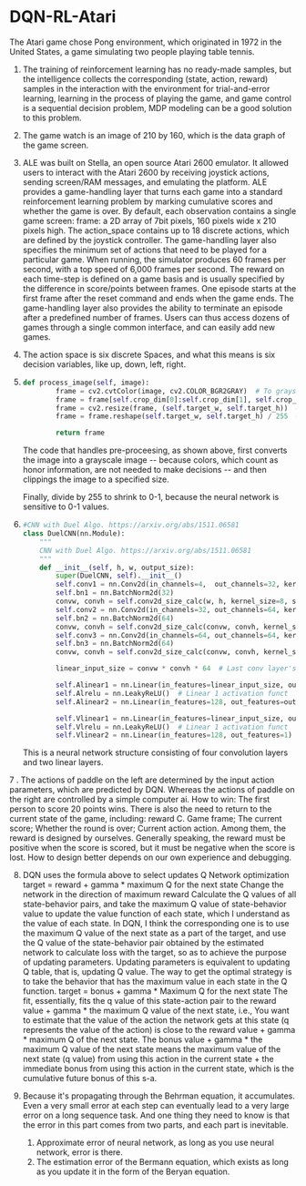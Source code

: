 # DQN-RL-Atari
The Atari game chose Pong environment, which originated in 1972 in the United States, a game simulating two people playing table tennis.

1. The training of reinforcement learning has no ready-made samples, but the intelligence collects the corresponding (state, action, reward) samples in the interaction with the environment for trial-and-error learning, learning in the process of playing the game, and game control is a sequential decision problem, MDP modeling can be a good solution to this problem.


2. The game watch is an image of 210 by 160, which is the data graph of the game screen.


3. ALE was built on Stella, an open source Atari 2600 emulator. It allowed users to interact with the Atari 2600 by receiving joystick actions, sending screen/RAM messages, and emulating the platform. ALE provides a game-handling layer that turns each game into a standard reinforcement learning problem by marking cumulative scores and whether the game is over. By default, each observation contains a single game screen: frame: a 2D array of 7bit pixels, 160 pixels wide x 210 pixels high. The action_space contains up to 18 discrete actions, which are defined by the joystick controller. The game-handling layer also specifies the minimum set of actions that need to be played for a particular game. When running, the simulator produces 60 frames per second, with a top speed of 6,000 frames per second. The reward on each time-step is defined on a game basis and is usually specified by the difference in score/points between frames. One episode starts at the first frame after the reset command and ends when the game ends. The game-handling layer also provides the ability to terminate an episode after a predefined number of frames. Users can thus access dozens of games through a single common interface, and can easily add new games.


4. The action space is six discrete Spaces, and what this means is six decision variables, like up, down, left, right.


5. ```python
   def process_image(self, image):
           frame = cv2.cvtColor(image, cv2.COLOR_BGR2GRAY)  # To grayscale
           frame = frame[self.crop_dim[0]:self.crop_dim[1], self.crop_dim[2]:self.crop_dim[3]]  # Cut 20 px from top
           frame = cv2.resize(frame, (self.target_w, self.target_h))  # Resize
           frame = frame.reshape(self.target_w, self.target_h) / 255  # Normalize
   
           return frame
   ```
   
   The code that handles pre-proceesing, as shown above, first converts the image into a grayscale image -- because colors, which count as honor information, are not needed to make decisions -- and then clippings the image to a specified size.
   
   Finally, divide by 255 to shrink to 0-1, because the neural network is sensitive to 0-1 values.
   
6. ```python
   #CNN with Duel Algo. https://arxiv.org/abs/1511.06581
   class DuelCNN(nn.Module):
       """
       CNN with Duel Algo. https://arxiv.org/abs/1511.06581
       """
       def __init__(self, h, w, output_size):
           super(DuelCNN, self).__init__()
           self.conv1 = nn.Conv2d(in_channels=4,  out_channels=32, kernel_size=8, stride=4)
           self.bn1 = nn.BatchNorm2d(32)
           convw, convh = self.conv2d_size_calc(w, h, kernel_size=8, stride=4)
           self.conv2 = nn.Conv2d(in_channels=32, out_channels=64, kernel_size=4, stride=2)
           self.bn2 = nn.BatchNorm2d(64)
           convw, convh = self.conv2d_size_calc(convw, convh, kernel_size=4, stride=2)
           self.conv3 = nn.Conv2d(in_channels=64, out_channels=64, kernel_size=3, stride=1)
           self.bn3 = nn.BatchNorm2d(64)
           convw, convh = self.conv2d_size_calc(convw, convh, kernel_size=3, stride=1)
   
           linear_input_size = convw * convh * 64  # Last conv layer's out sizes
   
           self.Alinear1 = nn.Linear(in_features=linear_input_size, out_features=128)
           self.Alrelu = nn.LeakyReLU()  # Linear 1 activation funct
           self.Alinear2 = nn.Linear(in_features=128, out_features=output_size)
   
           self.Vlinear1 = nn.Linear(in_features=linear_input_size, out_features=128)
           self.Vlrelu = nn.LeakyReLU()  # Linear 1 activation funct
           self.Vlinear2 = nn.Linear(in_features=128, out_features=1)  # Only 1 node
   ```

   This is a neural network structure consisting of four convolution layers and two linear layers.

7 . The actions of paddle on the left are determined by the input action parameters, which are predicted by DQN. Whereas the actions of paddle on the right are controlled by a simple computer ai.
   How to win: The first person to score 20 points wins.
   There is also the need to return to the current state of the game, including:
   reward C.
   Game frame;
   The current score;
   Whether the round is over;
   Current action action.
   Among them, the reward is designed by ourselves. Generally speaking, the reward must be positive when the score is scored, but it must be negative when the score is lost. How to design better depends on our own experience and debugging.


   8. DQN uses the formula above to select updates
   Q Network optimization target = reward + gamma * maximum Q for the next state
   Change the network in the direction of maximum reward
   Calculate the Q values of all state-behavior pairs, and take the maximum Q value of state-behavior value to update the value function of each state, which I understand as the value of each state. In DQN, I think the corresponding one is to use the maximum Q value of the next state as a part of the target, and use the Q value of the state-behavior pair obtained by the estimated network to calculate loss with the target, so as to achieve the purpose of updating parameters. Updating parameters is equivalent to updating Q table, that is, updating Q value.
   The way to get the optimal strategy is to take the behavior that has the maximum value in each state in the Q function.
   target = bonus + gamma * Maximum Q for the next state
   The fit, essentially, fits the q value of this state-action pair to the reward value + gamma * the maximum Q value of the next state, i.e., You want to estimate that the value of the action the network gets at this state (q represents the value of the action) is close to the reward value + gamma * maximum Q of the next state. The bonus value + gamma * the maximum Q value of the next state means the maximum value of the next state (q value) from using this action in the current state + the immediate bonus from using this action in the current state, which is the cumulative future bonus of this s-a.

9. Because it's propagating through the Behrman equation, it accumulates. Even a very small error at each step can eventually lead to a very large error on a long sequence task. And one thing they need to know is that the error in this part comes from two parts, and each part is inevitable.
   1. Approximate error of neural network, as long as you use neural network, error is there.
   2. The estimation error of the Bermann equation, which exists as long as you update it in the form of the Beryan equation.
